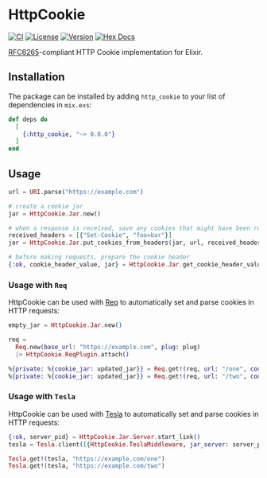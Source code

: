 # HttpCookie

[![CI](https://github.com/reisub/http_cookie/actions/workflows/ci.yml/badge.svg)](https://github.com/reisub/http_cookie/actions/workflows/ci.yml)
[![License](https://img.shields.io/hexpm/l/http_cookie.svg)](https://github.com/reisub/http_cookie/blob/main/LICENSE)
[![Version](https://img.shields.io/hexpm/v/http_cookie.svg)](https://hex.pm/packages/http_cookie)
[![Hex Docs](https://img.shields.io/badge/documentation-gray.svg)](https://hexdocs.pm/http_cookie)

[RFC6265](https://datatracker.ietf.org/doc/html/rfc6265)-compliant HTTP Cookie implementation for Elixir.

## Installation

The package can be installed by adding `http_cookie` to your list of dependencies in `mix.exs`:

```elixir
def deps do
  [
    {:http_cookie, "~> 0.8.0"}
  ]
end
```

## Usage

```elixir
url = URI.parse("https://example.com")

# create a cookie jar
jar = HttpCookie.Jar.new()

# when a response is received, save any cookies that might have been returned
received_headers = [{"Set-Cookie", "foo=bar"}]
jar = HttpCookie.Jar.put_cookies_from_headers(jar, url, received_headers)

# before making requests, prepare the cookie header
{:ok, cookie_header_value, jar} = HttpCookie.Jar.get_cookie_header_value(jar, url)
```

### Usage with `Req`

HttpCookie can be used with [Req](https://github.com/wojtekmach/req) to automatically set and parse cookies in HTTP requests:

```elixir
empty_jar = HttpCookie.Jar.new()

req =
  Req.new(base_url: "https://example.com", plug: plug)
  |> HttpCookie.ReqPlugin.attach()

%{private: %{cookie_jar: updated_jar}} = Req.get!(req, url: "/one", cookie_jar: empty_jar)
%{private: %{cookie_jar: updated_jar}} = Req.get!(req, url: "/two", cookie_jar: updated_jar)
```

### Usage with `Tesla`

HttpCookie can be used with [Tesla](https://github.com/elixir-tesla/tesla) to automatically set and parse cookies in HTTP requests:

```elixir
{:ok, server_pid} = HttpCookie.Jar.Server.start_link()
tesla = Tesla.client([{HttpCookie.TeslaMiddleware, jar_server: server_pid}])

Tesla.get!(tesla, "https://example.com/one")
Tesla.get!(tesla, "https://example.com/two")
```
